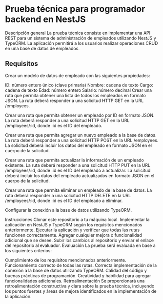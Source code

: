 # Prueba técnica para programador backend en NestJS
Descripción general
La prueba técnica consiste en implementar una API REST para un sistema de administración de empleados utilizando NestJS y TypeORM. La aplicación permitirá a los usuarios realizar operaciones CRUD en una base de datos de empleados.

## Requisitos
Crear un modelo de datos de empleado con las siguientes propiedades:

ID: número entero único (clave primaria)
Nombre: cadena de texto
Cargo: cadena de texto
Edad: número entero
Salario: número decimal
Crear una ruta que permita obtener una lista de todos los empleados en formato JSON. La ruta deberá responder a una solicitud HTTP GET en la URL /employees.

Crear una ruta que permita obtener un empleado por ID en formato JSON. La ruta deberá responder a una solicitud HTTP GET en la URL /employees/:id, donde :id es el ID del empleado.

Crear una ruta que permita agregar un nuevo empleado a la base de datos. La ruta deberá responder a una solicitud HTTP POST en la URL /employees. La solicitud deberá incluir los datos del empleado en formato JSON en el cuerpo de la solicitud.

Crear una ruta que permita actualizar la información de un empleado existente. La ruta deberá responder a una solicitud HTTP PUT en la URL /employees/:id, donde :id es el ID del empleado a actualizar. La solicitud deberá incluir los datos del empleado actualizados en formato JSON en el cuerpo de la solicitud.

Crear una ruta que permita eliminar un empleado de la base de datos. La ruta deberá responder a una solicitud HTTP DELETE en la URL /employees/:id, donde :id es el ID del empleado a eliminar.

Configurar la conexión a la base de datos utilizando TypeORM.

Instrucciones
Clonar este repositorio a tu máquina local.
Implementar la aplicación en NestJS y TypeORM según los requisitos mencionados anteriormente.
Ejecutar la aplicación y verificar que todas las rutas funcionen correctamente.
Agregar cualquier mejora o funcionalidad adicional que se desee.
Subir los cambios al repositorio y enviar el enlace del repositorio al evaluador.
Evaluación
La prueba será evaluada en base a los siguientes criterios:

Cumplimiento de los requisitos mencionados anteriormente.
Funcionamiento correcto de todas las rutas.
Correcta implementación de la conexión a la base de datos utilizando TypeORM.
Calidad del código y buenas prácticas de programación.
Creatividad y habilidad para agregar funcionalidades adicionales.
Retroalimentación
Se proporcionará una retroalimentación constructiva y clara sobre la prueba técnica, incluyendo los puntos fuertes y áreas de mejora identificados en la implementación de la aplicación.
